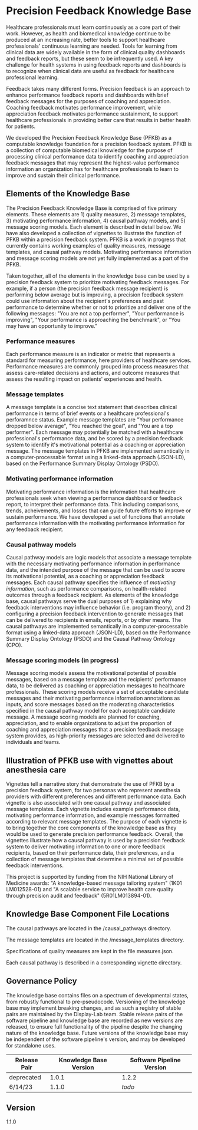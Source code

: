 # Precision Feedback Knowledge Base
Healthcare professionals must learn continuously as a core part of their work. However, as health and biomedical knowledge continue to be produced at an increasing rate, better tools to support healthcare professionals' continuous learning are needed. Tools for learning from clinical data are widely available in the form of clinical quality dashboards and feedback reports, but these seem to be infrequently used. A key challenge for health systems in using feedback reports and dashboards is to recognize when clinical data are useful as feedback for healthcare professional learning. 

Feedback takes many different forms. Precision feedback is an approach to enhance performance feedback reports and dashboards with brief feedback messages for the purposes of coaching and appreciation. Coaching feedback motivates performance improvement, while appreciation feedback motivates performance sustainment, to support healthcare professionals in providing better care that results in better health for patients. 

We developed the Precision Feedback Knowledge Base (PFKB) as a computable knowledge foundation for a precision feedback system. PFKB is a collection of computable biomedical knowledge for the purpose of processing clinical performance data to identify coaching and appreciation feedback messages that may represent the highest-value performance information an organization has for healthcare professionals to learn to improve and sustain their clinical performance.


## Elements of the Knowledge Base
The Precision Feedback Knowledge Base is comprised of five primary elements. These elements are 1) quality measures, 2) message templates, 3) motivating performance information, 4) causal pathway models, and 5) message scoring models. Each element is described in detail below. We have also developed a collection of vignettes to illustrate the function of PFKB within a precision feedback system. PFKB is a work in progress that currently contains working examples of quality measures, message templates, and causal pathway models. Motivating performance information and message scoring models are not yet fully implemented as a part of the PFKB.

Taken together, all of the elements in the knowledge base can be used by a precision feedback system to prioritize motivating feedback messages. For example, if a person (the precision feedback message recipient) is performing below average but is improving, a precision feedback system could use information about the recipient's preferences and past performance to determine whether or not to prioritize and deliver one of the following messages: "You are not a top performer", "Your performance is improving", "Your performance is approaching the benchmark", or "You may have an opportunity to improve."


### Performance measures
Each performance measure is an indicator or metric that represents a standard for measuring performance, here providers of healthcare services. Performance measures are commonly grouped into process measures that assess care-related decisions and actions, and outcome measures that assess the resulting impact on patients' experiences and health.


### Message templates
A message template is a concise text statement that describes clinical performance in terms of brief events or a healthcare professional's perforamnce status. Example message templates are "Your performance dropped below average", "You reached the goal", and "You are a top performer". Each message may potentially be matched with a healthcare professional's performance data, and be scored by a precision feedback system to identify it's motivational potential as a coaching or appreciation message.  The message templates in PFKB are implemented semantically in a computer-processable format using a linked-data approach (JSON-LD), based on the Performance Summary Display Ontology (PSDO).


### Motivating performance information
Motivating performance information is the information that healthcare professionals seek when viewing a performance dashboard or feedback report, to interpret their performance data. This including comparisons, trends, acheivements, and losses that can guide future efforts to improve or sustain performance. We have developed a set of functions that annotate performance information with the motivating performance information for any feedback recipient.


### Causal pathway models
Causal pathway models are logic models that associate a message template with the necessary motivating performance information in performance data, and the intended purpose of the message that can be used to score its motivational potential, as a coaching or appreciation feedback messages. Each causal pathway specifies the influence of *motivating information*, such as performance comparisons, on health-related outcomes through a feedback recipient. As elements of the knowledge base, causal pathways serve the dual purposes of 1) explaining why feedback interventions may influence behavior (i.e. program theory), and 2) configuring a precision feedback intervention to generate messages that can be delivered to recipients in emails, reports, or by other means. The causal pathways are implemented semantically in a computer-processable format using a linked-data approach (JSON-LD), based on the Performance Summary Display Ontology (PSDO) and the Causal Pathway Ontology (CPO).


### Message scoring models (in progress)
Message scoring models assess the motivational potential of possible messages, based on a message template and the recipients' performance data, to be delivered as coaching or appreciation messages to healthcare professionals. These scoring models receive a set of acceptable candidate messages and their motivating performance information annotations as inputs, and score messages based on the moderating characteristics specified in the causal pathway model for each acceptable candidate message. A message scoring models are planned for coaching, appreciation, and to enable organizations to adjust the proportion of coaching and appreciation messages that a precision feedback message system provides, as high-priority messages are selected and delivered to individuals and teams.


## Illustration of PFKB use with vignettes about anesthesia care
Vignettes tell a narrative story that demonstrate the use of PFKB by a precision feedback system, for two personas who represent anesthesia providers with different preferences and different performance data. Each vignette is also associated with one casual pathway and associated message templates. Each vignette includes example performance data, motivating performance information, and example messages formatted according to relevant message templates. The purpose of each vignette is to bring together the core components of the knowledge base as they would be used to generate precision performance feedback. Overall, the vignettes illustrate how a causal pathway is used by a precision feedback system to deliver motivating information to one or more feedback recipients, based on their performance data, their preferences, and a collection of message templates that determine a minimal set of possible feedback interventions.

This project is supported by funding from the NIH National Library of Medicine awards: "A knowledge-based message tailoring system" (1K01 LM012528-01) and "A scalable service to improve health care quality through precision audit and feedback" (5R01LM013894-01).

## Knowledge Base Component File Locations

The causal pathways are located in the /causal_pathways directory.

The message templates are located in the /message_templates directory.

Specifications of quality measures are kept in the file measures.json.

Each causal pathway is described in a corresponding vignette directory.


## Governance Policy
The knowledge base contains files on a spectrum of developmental states, from robustly functional to pre-pseudocode. Versioning of the knowledge base may implement breaking changes, and as such a registry of stable pairs are maintained by the Display-Lab team. Stable release pairs of the software pipeline and knowledge base are recorded as new versions are released, to ensure full functionality of the pipeline despite the changing nature of the knowledge base. Future versions of the knowledge base may be independent of the software pipeline's version, and may be developed for standalone uses.

|Release Pair| Knowledge Base Version | Software Pipeline Version | 
|-|-|-|
| deprecated | 1.0.1 | 1.2.2 |
| 6/14/23 | 1.1.0 | *todo* |

## Version
1.1.0




